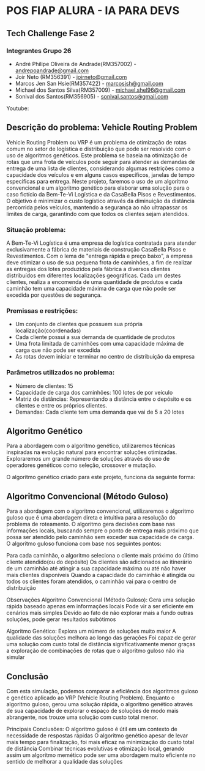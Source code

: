 # POS FIAP ALURA - IA PARA DEVS
## Tech Challenge Fase 2
### Integrantes Grupo 26

- André Philipe Oliveira de Andrade(RM357002) - andrepoandrade@gmail.com
- Joir Neto (RM356391) - joirneto@gmail.com
- Marcos Jen San Hsie(RM357422) - marcosjsh@gmail.com
- Michael dos Santos Silva(RM357009) - michael.shel96@gmail.com
- Sonival dos Santos(RM356905) - sonival.santos@gmail.com

Youtube: 

## Descrição do problema: Vehicle Routing Problem

Vehicle Routing Problem ou VRP é um problema de otimização de rotas comum no setor de logística e distribuição que pode ser resolvido com o uso de algoritmos genéticos. Este problema se baseia na otimização de rotas que uma frota de veículos pode seguir para atender as demandas de entrega de uma lista de clientes, considerando algumas restrições como a capacidade dos veículos e em alguns casos específicos, janelas de tempo específicas para entrega.
Neste projeto, faremos o uso de um algoritmo convencional e um algoritmo genético para elaborar uma solução para o caso fictício da Bem-Te-Vi Logística e da CasaBella Pisos e Revestimentos. O objetivo é minimizar o custo logístico através da diminuição da distância percorrida pelos veículos, mantendo a segurança ao não ultrapassar os limites de carga, garantindo com que todos os clientes sejam atendidos.

### Situação problema:

A Bem-Te-Vi Logística é uma empresa de logística contratada para atender exclusivamente a fábrica de materiais de construção CasaBella Pisos e Revestimentos. Com o lema de "entrega rápida e preço baixo", a empresa deve otimizar o uso de sua pequena frota de caminhões, a fim de realizar as entregas dos lotes produzidos pela fábrica a diversos clientes distribuídos em diferentes localizações geográficas. Cada um destes clientes, realiza a encomenda de uma quantidade de produtos e cada caminhão tem uma capacidade máxima de carga que não pode ser excedida por questões de segurança. 

### Premissas e restrições:
- Um conjunto de clientes que possuem sua própria localização(coordenadas)
- Cada cliente possui a sua demanda de quantidade de produtos
- Uma frota limitada de caminhões com uma capacidade máxima de carga que não pode ser excedida
- As rotas devem iniciar e terminar no centro de distribuição da empresa

### Parâmetros utilizados no problema:
- Número de clientes: 15
- Capacidade de carga dos caminhões: 100 lotes de por veículo
- Matriz de distâncias: Representando a distância entre o depósito e os clientes e entre os próprios clientes.
- Demandas: Cada cliente tem uma demanda que vai de 5 a 20 lotes

## Algoritmo Genético
	
Para a abordagem com o algoritmo genético, utilizaremos técnicas inspiradas na evolução natural para encontrar soluções otimizadas. Exploraremos um grande número de soluções através do uso de operadores genéticos como seleção, crossover e mutação.

O algoritmo genético criado para este projeto, funciona da seguinte forma:

## Algoritmo Convencional (Método Guloso)

Para a abordagem com o algoritmo convencional, utilizaremos o algoritmo guloso que é uma abordagem direta e intuitiva para a resolução do problema de roteamento. O algoritmo gera decisões com base nas informações locais, buscando sempre o ponto de entrega mais próximo que possa ser atendido pelo caminhão sem exceder sua capacidade de carga.
O algoritmo guloso funciona com base nos seguintes pontos:

Para cada caminhão, o algoritmo seleciona o cliente mais próximo do último cliente atendido(ou do depósito)
Os clientes são adicionados ao itinerário de um caminhão até atingir a sua capacidade máxima ou até não haver mais clientes disponíveis
Quando a capacidade do caminhão é atingida ou todos os clientes foram atendidos, o caminhão vai para o centro de distribuição


Observações
Algoritmo Convencional (Método Guloso):
Gera uma solução rápida baseado apenas em informações locais
Pode vir a ser eficiente em cenários mais simples
Devido ao fato de não explorar mais a fundo outras soluções, pode gerar resultados subótimos

Algoritmo Genético:
Explora um número de soluções muito maior
A qualidade das soluções melhora ao longo das gerações
Foi capaz de gerar uma solução com custo total de distância significativamente menor graças a exploração de combinações de rotas que o algoritmo guloso não iria simular


## Conclusão

Com esta simulação, podemos comparar a eficiência dos algoritmos guloso e genético aplicado ao VRP (Vehicle Routing Problem). Enquanto o algoritmo guloso, gerou uma solução rápida, o algoritmo genético através de sua capacidade de explorar o espaço de soluções de modo mais abrangente, nos trouxe uma solução com custo total menor.

Principais Conclusões:
O algoritmo guloso é útil em um contexto de necessidade de respostas rápidas
O algoritmo genético apesar de levar mais tempo para finalização, foi mais eficaz na minimização do custo total de distância 
Combinar técnicas evolutivas e otimização local, gerando assim um algoritmo memético pode ser uma abordagem muito eficiente no sentido de melhorar a qualidade das soluções



